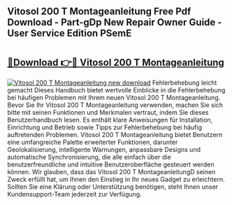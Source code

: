 ## Vitosol 200 T Montageanleitung Free Pdf Download - Part-gDp New Repair Owner Guide - User Service Edition PSemE

# <h2><a href="http://df8abl.blite.top/?on=Vitosol+200+T+Montageanleitung">🔗Download 👉🔴 Vitosol 200 T Montageanleitung</a></h2>

[![Vitosol 200 T Montageanleitung new download](https://i.imgur.com/lujVjoI.png)](http://df8abl.blite.top/?on=Vitosol+200+T+Montageanleitung)
Fehlerbehebung leicht gemacht Dieses Handbuch bietet wertvolle Einblicke in die Fehlerbehebung bei häufigen Problemen mit Ihrem neuen Vitosol 200 T Montageanleitung. Bevor Sie Ihr Vitosol 200 T Montageanleitung verwenden, machen Sie sich bitte mit seinen Funktionen und Merkmalen vertraut, indem Sie dieses Benutzerhandbuch lesen. Es enthält klare Anweisungen für Installation, Einrichtung und Betrieb sowie Tipps zur Fehlerbehebung bei häufig auftretenden Problemen. Vitosol 200 T Montageanleitung bietet Benutzern eine umfangreiche Palette erweiterter Funktionen, darunter Geolokalisierung, intelligente Warnungen, anpassbare Designs und automatische Synchronisierung, die alle einfach über die benutzerfreundliche und intuitive Benutzeroberfläche gesteuert werden können. Wir glauben, dass das Vitosol 200 T MontageanleitungD seinen Zweck erfüllt hat, um Ihnen den Einstieg in Ihr neues Gadget zu erleichtern. Sollten Sie eine Klärung oder Unterstützung benötigen, steht Ihnen unser Kundensupport-Team jederzeit zur Verfügung.
